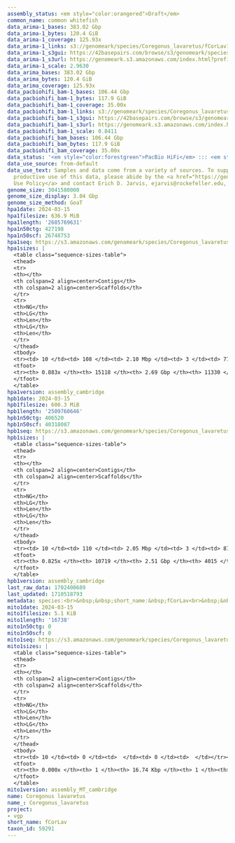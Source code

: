 ```yaml
---
assembly_status: <em style="color:orangered">Draft</em>
common_name: common whitefish
data_arima-1_bases: 383.02 Gbp
data_arima-1_bytes: 120.4 GiB
data_arima-1_coverage: 125.93x
data_arima-1_links: s3://genomeark/species/Coregonus_lavaretus/fCorLav1/genomic_data/arima/<br>
data_arima-1_s3gui: https://42basepairs.com/browse/s3/genomeark/species/Coregonus_lavaretus/fCorLav1/genomic_data/arima/
data_arima-1_s3url: https://genomeark.s3.amazonaws.com/index.html?prefix=species/Coregonus_lavaretus/fCorLav1/genomic_data/arima/
data_arima-1_scale: 2.9630
data_arima_bases: 383.02 Gbp
data_arima_bytes: 120.4 GiB
data_arima_coverage: 125.93x
data_pacbiohifi_bam-1_bases: 106.44 Gbp
data_pacbiohifi_bam-1_bytes: 117.9 GiB
data_pacbiohifi_bam-1_coverage: 35.00x
data_pacbiohifi_bam-1_links: s3://genomeark/species/Coregonus_lavaretus/fCorLav1/genomic_data/pacbio_hifi/<br>
data_pacbiohifi_bam-1_s3gui: https://42basepairs.com/browse/s3/genomeark/species/Coregonus_lavaretus/fCorLav1/genomic_data/pacbio_hifi/
data_pacbiohifi_bam-1_s3url: https://genomeark.s3.amazonaws.com/index.html?prefix=species/Coregonus_lavaretus/fCorLav1/genomic_data/pacbio_hifi/
data_pacbiohifi_bam-1_scale: 0.8411
data_pacbiohifi_bam_bases: 106.44 Gbp
data_pacbiohifi_bam_bytes: 117.9 GiB
data_pacbiohifi_bam_coverage: 35.00x
data_status: '<em style="color:forestgreen">PacBio HiFi</em> ::: <em style="color:forestgreen">Arima</em>'
data_use_source: from-default
data_use_text: Samples and data come from a variety of sources. To support fair and
  productive use of this data, please abide by the <a href="https://genome10k.soe.ucsc.edu/data-use-policies/">Data
  Use Policy</a> and contact Erich D. Jarvis, ejarvis@rockefeller.edu, with any questions.
genome_size: 3041580000
genome_size_display: 3.04 Gbp
genome_size_method: GoaT
hpa1date: 2024-03-15
hpa1filesize: 636.9 MiB
hpa1length: '2685769631'
hpa1n50ctg: 427198
hpa1n50scf: 26748753
hpa1seq: https://s3.amazonaws.com/genomeark/species/Coregonus_lavaretus/fCorLav1/assembly_cambridge/fCorLav1.hap1.asm.20240315.fasta.gz
hpa1sizes: |
  <table class="sequence-sizes-table">
  <thead>
  <tr>
  <th></th>
  <th colspan=2 align=center>Contigs</th>
  <th colspan=2 align=center>Scaffolds</th>
  </tr>
  <tr>
  <th>NG</th>
  <th>LG</th>
  <th>Len</th>
  <th>LG</th>
  <th>Len</th>
  </tr>
  </thead>
  <tbody>
  <tr><td> 10 </td><td> 108 </td><td> 2.10 Mbp </td><td> 3 </td><td> 77.28 Mbp </td></tr><tr><td> 20 </td><td> 291 </td><td> 1.37 Mbp </td><td> 8 </td><td> 53.26 Mbp </td></tr><tr><td> 30 </td><td> 558 </td><td> 0.94 Mbp </td><td> 15 </td><td> 43.52 Mbp </td></tr><tr><td> 40 </td><td> 955 </td><td> 0.64 Mbp </td><td> 22 </td><td> 39.30 Mbp </td></tr><tr style="background-color:#cccccc;"><td> 50 </td><td> 1542 </td><td style="background-color:#ff8888;"> 427.20 Kbp </td><td> 32 </td><td style="background-color:#88ff88;"> 26.75 Mbp </td></tr><tr><td> 60 </td><td> 2438 </td><td> 271.78 Kbp </td><td> 86 </td><td> 1.65 Mbp </td></tr><tr><td> 70 </td><td> 3928 </td><td> 155.38 Kbp </td><td> 581 </td><td> 322.20 Kbp </td></tr><tr><td> 80 </td><td> 6787 </td><td> 70.08 Kbp </td><td> 2988 </td><td> 70.24 Kbp </td></tr><tr><td> 90 </td><td> 0 </td><td>  </td><td> 0 </td><td>  </td></tr><tr><td> 100 </td><td> 0 </td><td>  </td><td> 0 </td><td>  </td></tr></tbody>
  <tfoot>
  <tr><th> 0.883x </th><th> 15118 </th><th> 2.69 Gbp </th><th> 11330 </th><th> 2.69 Gbp </th></tr>
  </tfoot>
  </table>
hpa1version: assembly_cambridge
hpb1date: 2024-03-15
hpb1filesize: 600.3 MiB
hpb1length: '2509760646'
hpb1n50ctg: 406520
hpb1n50scf: 40318087
hpb1seq: https://s3.amazonaws.com/genomeark/species/Coregonus_lavaretus/fCorLav1/assembly_cambridge/fCorLav1.hap2.asm.20240315.fasta.gz
hpb1sizes: |
  <table class="sequence-sizes-table">
  <thead>
  <tr>
  <th></th>
  <th colspan=2 align=center>Contigs</th>
  <th colspan=2 align=center>Scaffolds</th>
  </tr>
  <tr>
  <th>NG</th>
  <th>LG</th>
  <th>Len</th>
  <th>LG</th>
  <th>Len</th>
  </tr>
  </thead>
  <tbody>
  <tr><td> 10 </td><td> 110 </td><td> 2.05 Mbp </td><td> 3 </td><td> 87.37 Mbp </td></tr><tr><td> 20 </td><td> 298 </td><td> 1.33 Mbp </td><td> 8 </td><td> 61.41 Mbp </td></tr><tr><td> 30 </td><td> 577 </td><td> 0.90 Mbp </td><td> 13 </td><td> 52.96 Mbp </td></tr><tr><td> 40 </td><td> 982 </td><td> 0.63 Mbp </td><td> 19 </td><td> 48.38 Mbp </td></tr><tr style="background-color:#cccccc;"><td> 50 </td><td> 1590 </td><td style="background-color:#ff8888;"> 406.52 Kbp </td><td> 26 </td><td style="background-color:#88ff88;"> 40.32 Mbp </td></tr><tr><td> 60 </td><td> 2543 </td><td> 253.57 Kbp </td><td> 34 </td><td> 31.19 Mbp </td></tr><tr><td> 70 </td><td> 4121 </td><td> 144.23 Kbp </td><td> 124 </td><td> 0.90 Mbp </td></tr><tr><td> 80 </td><td> 7564 </td><td> 49.47 Kbp </td><td> 1348 </td><td> 85.03 Kbp </td></tr><tr><td> 90 </td><td> 0 </td><td>  </td><td> 0 </td><td>  </td></tr><tr><td> 100 </td><td> 0 </td><td>  </td><td> 0 </td><td>  </td></tr></tbody>
  <tfoot>
  <tr><th> 0.825x </th><th> 10719 </th><th> 2.51 Gbp </th><th> 4015 </th><th> 2.51 Gbp </th></tr>
  </tfoot>
  </table>
hpb1version: assembly_cambridge
last_raw_data: 1702400689
last_updated: 1710518793
metadata: species:<br>&nbsp;&nbsp;short_name:&nbsp;fCorLav<br>&nbsp;&nbsp;name:&nbsp;Coregonus&nbsp;lavaretus<br>&nbsp;&nbsp;taxon_id:&nbsp;59291<br>&nbsp;&nbsp;common_name:&nbsp;common&nbsp;whitefish<br>&nbsp;&nbsp;order:<br>&nbsp;&nbsp;&nbsp;&nbsp;name:&nbsp;Salmoniformes<br>&nbsp;&nbsp;family:<br>&nbsp;&nbsp;&nbsp;&nbsp;name:&nbsp;Salmonidae<br>&nbsp;&nbsp;individuals:<br>&nbsp;&nbsp;&nbsp;&nbsp;-&nbsp;short_name:&nbsp;fCorLav1<br>&nbsp;&nbsp;&nbsp;&nbsp;&nbsp;&nbsp;biosample_id:&nbsp;SAMEA111528661<br>&nbsp;&nbsp;&nbsp;&nbsp;&nbsp;&nbsp;sex:&nbsp;male<br>&nbsp;&nbsp;genome_size:&nbsp;3041580000<br>&nbsp;&nbsp;genome_size_method:&nbsp;GoaT<br>&nbsp;&nbsp;project:&nbsp;[&nbsp;vgp&nbsp;]<br>
mito1date: 2024-03-15
mito1filesize: 5.1 KiB
mito1length: '16738'
mito1n50ctg: 0
mito1n50scf: 0
mito1seq: https://s3.amazonaws.com/genomeark/species/Coregonus_lavaretus/fCorLav1/assembly_MT_cambridge/fCorLav1.MT.20240315.fasta.gz
mito1sizes: |
  <table class="sequence-sizes-table">
  <thead>
  <tr>
  <th></th>
  <th colspan=2 align=center>Contigs</th>
  <th colspan=2 align=center>Scaffolds</th>
  </tr>
  <tr>
  <th>NG</th>
  <th>LG</th>
  <th>Len</th>
  <th>LG</th>
  <th>Len</th>
  </tr>
  </thead>
  <tbody>
  <tr><td> 10 </td><td> 0 </td><td>  </td><td> 0 </td><td>  </td></tr><tr><td> 20 </td><td> 0 </td><td>  </td><td> 0 </td><td>  </td></tr><tr><td> 30 </td><td> 0 </td><td>  </td><td> 0 </td><td>  </td></tr><tr><td> 40 </td><td> 0 </td><td>  </td><td> 0 </td><td>  </td></tr><tr style="background-color:#cccccc;"><td> 50 </td><td> 0 </td><td style="background-color:#ff8888;">  </td><td> 0 </td><td style="background-color:#ff8888;">  </td></tr><tr><td> 60 </td><td> 0 </td><td>  </td><td> 0 </td><td>  </td></tr><tr><td> 70 </td><td> 0 </td><td>  </td><td> 0 </td><td>  </td></tr><tr><td> 80 </td><td> 0 </td><td>  </td><td> 0 </td><td>  </td></tr><tr><td> 90 </td><td> 0 </td><td>  </td><td> 0 </td><td>  </td></tr><tr><td> 100 </td><td> 0 </td><td>  </td><td> 0 </td><td>  </td></tr></tbody>
  <tfoot>
  <tr><th> 0.000x </th><th> 1 </th><th> 16.74 Kbp </th><th> 1 </th><th> 16.74 Kbp </th></tr>
  </tfoot>
  </table>
mito1version: assembly_MT_cambridge
name: Coregonus lavaretus
name_: Coregonus_lavaretus
project:
- vgp
short_name: fCorLav
taxon_id: 59291
---
```

